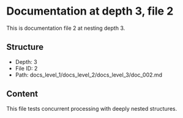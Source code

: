# Documentation at depth 3, file 2

This is documentation file 2 at nesting depth 3.

## Structure
- Depth: 3
- File ID: 2
- Path: docs_level_1/docs_level_2/docs_level_3/doc_002.md

## Content
This file tests concurrent processing with deeply nested structures.